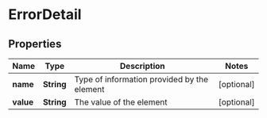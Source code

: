 

# ErrorDetail


## Properties

| Name | Type | Description | Notes |
|------------ | ------------- | ------------- | -------------|
|**name** | **String** | Type of information provided by the element |  [optional] |
|**value** | **String** | The value of the element |  [optional] |



